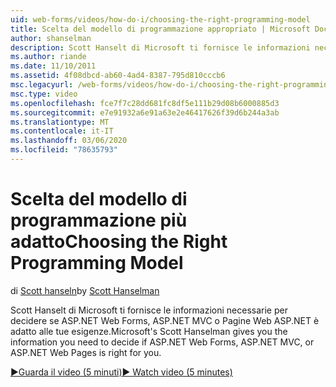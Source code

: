 ```yaml
---
uid: web-forms/videos/how-do-i/choosing-the-right-programming-model
title: Scelta del modello di programmazione appropriato | Microsoft Docs
author: shanselman
description: Scott Hanselt di Microsoft ti fornisce le informazioni necessarie per decidere se ASP.NET Web Forms, ASP.NET MVC o Pagine Web ASP.NET è adatto alle tue esigenze.
ms.author: riande
ms.date: 11/10/2011
ms.assetid: 4f08dbcd-ab60-4ad4-8387-795d810cccb6
msc.legacyurl: /web-forms/videos/how-do-i/choosing-the-right-programming-model
msc.type: video
ms.openlocfilehash: fce7f7c28dd681fc8df5e111b29d08b6000885d3
ms.sourcegitcommit: e7e91932a6e91a63e2e46417626f39d6b244a3ab
ms.translationtype: MT
ms.contentlocale: it-IT
ms.lasthandoff: 03/06/2020
ms.locfileid: "78635793"
---
```

# <a name="choosing-the-right-programming-model"></a><span data-ttu-id="d8e59-103">Scelta del modello di programmazione più adatto</span><span class="sxs-lookup"><span data-stu-id="d8e59-103">Choosing the Right Programming Model</span></span>

<span data-ttu-id="d8e59-104">di [Scott hanseln](https://github.com/shanselman)</span><span class="sxs-lookup"><span data-stu-id="d8e59-104">by [Scott Hanselman](https://github.com/shanselman)</span></span>

<span data-ttu-id="d8e59-105">Scott Hanselt di Microsoft ti fornisce le informazioni necessarie per decidere se ASP.NET Web Forms, ASP.NET MVC o Pagine Web ASP.NET è adatto alle tue esigenze.</span><span class="sxs-lookup"><span data-stu-id="d8e59-105">Microsoft's Scott Hanselman gives you the information you need to decide if ASP.NET Web Forms, ASP.NET MVC, or ASP.NET Web Pages is right for you.</span></span>

[<span data-ttu-id="d8e59-106">&#9654;Guarda il video (5 minuti)</span><span class="sxs-lookup"><span data-stu-id="d8e59-106">&#9654; Watch video (5 minutes)</span></span>](https://channel9.msdn.com/Blogs/ASP-NET-Site-Videos/choosing-the-right-programming-model)
